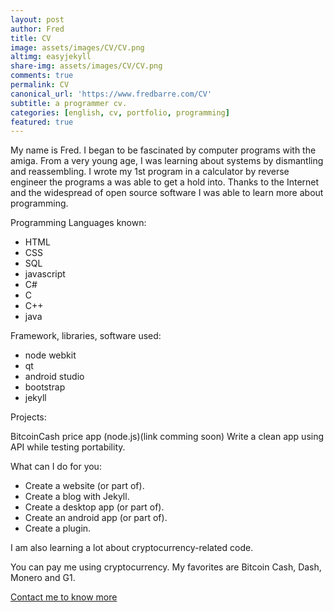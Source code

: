 ```yaml
---
layout: post
author: Fred
title: CV 
image: assets/images/CV/CV.png
altimg: easyjekyll
share-img: assets/images/CV/CV.png
comments: true
permalink: CV
canonical_url: 'https://www.fredbarre.com/CV'
subtitle: a programmer cv.
categories: [english, cv, portfolio, programming]
featured: true
---
```


My name is Fred.
I began to be fascinated by computer programs with the amiga. From a very young age, I was learning about systems by dismantling and reassembling.
I wrote my 1st program in a calculator by reverse engineer the programs a was able to get a hold into.
Thanks to the Internet and the widespread of open source software I was able to learn more about programming.


Programming Languages known:

- HTML
- CSS
- SQL
- javascript
- C#
- C
- C++
- java

Framework, libraries, software used: 

- node webkit
- qt
- android studio
- bootstrap
- jekyll

Projects:

BitcoinCash price app (node.js)(link comming soon)
Write a clean app using API while testing portability.

What can I do for you:

- Create a website (or part of).
- Create a blog with Jekyll.
- Create a desktop app (or part of).
- Create an android app (or part of).
- Create a plugin.

I am also learning a lot about cryptocurrency-related code.

You can pay me using cryptocurrency.
My favorites are Bitcoin Cash, Dash, Monero and G1.

 [
Contact me to know more](https://www.fredbarre.com/contact)
